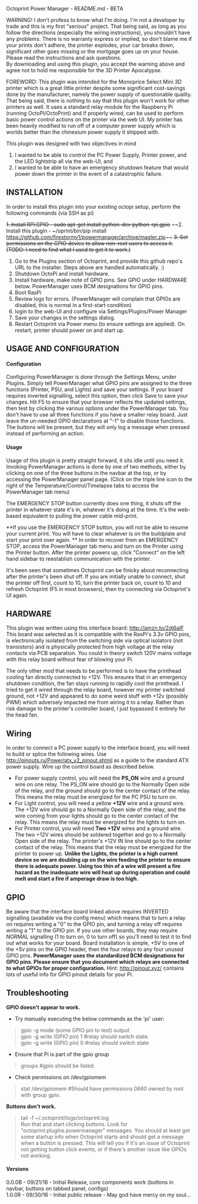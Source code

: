 Octoprint Power Manager - README.md - BETA

WARNING!  I don't profess to know what I'm doing. I'm not a developer by trade and this is my first "serious" project.  That being said, as long as you follow the directions (especially the wiring instructions), you shouldn't have any problems.  There is no warranty express or implied, so don't blame me if your prints don't adhere, the printer explodes, your car breaks down, significant other goes missing or the mortgage goes up on your house.  Please read the instructions and ask questions.    
By downloading and using this plugin, you accept the warning above and agree not to hold me responsible for the 3D Printer Apocalypse.  

FOREWORD:
This plugin was intended for the Monoprice Select Mini 3D printer which is a great little printer despite some significant
cost-savings done by the manufacturer, namely the power supply of questionable quality.  That being said, there is nothing 
to say that this plugin won't work for other printers as well.  It uses a standard relay module for the Raspberry Pi (running
OctoPi/OctoPrint) and if properly wired, can be used to perform basic power control actions on the printer via the web UI.
My printer has been heavily modified to run off of a computer power supply which is worlds better than the chinesium power
supply it shipped with.

This plugin was designed with two objectives in mind 
1. I wanted to be able to control the PC Power Supply, Printer power, and the LED lightstrip all via the web-UI, and  
2. I wanted to be able to have an emergency shutdown feature that would power down the printer in the event of a catastrophic failure.

## INSTALLATION
In order to install this plugin into your existing octopi setup, perform the following commands (via SSH as pi)

~~1. Install RPi.GPIO - sudo apt-get install python-dev python-rpi.gpio~~
~~2. Install this plugin - ~/oprint/bin/pip install https://github.com/firestormv1/powermanager/archive/master.zip~~
~~3. Set permissions on the GPIO device to allow non-root users to access it.~~  
    ~~(TODO: I need to find what I used to get it to work.)~~  
1. Go to the Plugins section of Octoprint, and provide this github repo's URL to the installer.  Steps above are handled automatically. :)    
4. Shutdown OctoPi and install hardware.  
5. Install hardware, make note of GPIO pins. See GPIO under HARDWARE below.  PowerManager uses BCM designations for GPIO pins.
6. Boot RasPi  
7. Review logs for errors.  (PowerManager will complain that GPIOs are disabled, this is normal in a first-start condition)  
8. login to the web-UI and configure via Settings/Plugins/Power Manager  
9. Save your changes in the settings dialog.  
10. Restart Octoprint via Power menu (to ensure settings are applied). On restart, printer should power on and start up.  
  
## USAGE AND CONFIGURATION
#### Configuration
Configuring PowerManager is done through the Settings Menu, under Plugins.  Simply tell PowerManager what GPIO pins are assigned to the three functions (Printer, PSU, and Lights) and save your settings.  If your board requires inverted signalling, select this option, then click Save to save your changes.  Hit F5 to ensure that your browser reflects the updated settings, then test by clicking the various options under the PowerManager tab.  You don't have to use all three functions if  you have a smaller relay board.  Just leave the un-needed GPIO declarations at "-1" to disable those functions.  The buttons will be present, but they will only log a message when pressed instead of performing an action.

#### Usage
Usage of this plugin is pretty straight forward, it sits idle until you need it.  Invoking PowerManager actions is done by one of two methods, either by clicking on one of the three buttons in the navbar at the top, or by accessing the PowerManager panel page.  (Click on the triple line icon to the right of the Temperature/Control/Timelapse tabs to access the PowerManager tab menu)  
  
The EMERGENCY STOP button currently does one thing, it shuts off the printer in whatever state it's in, whatever it's doing at the time.  It's the web-based equivalent to pulling the power cable mid-print.  

**If you use the EMERGENCY STOP button, you will not be able to resume your current print.  You will have to clear whatever is on the buildplate and start your print over again. **
In order to recover from an EMERGENCY STOP, access the PowerManager tab menu and turn on the Printer using the Printer button.  After the printer powers up, click "Connect" on the left hand sidebar to reestablish communication with the printer.

It's been seen that sometimes Octoprint can be finicky about reconnecting after the printer's been shut off. If you are initially unable to connect, shut the printer off first, count to 10, turn the printer back on, count to 10 and refresh Octoprint (F5 in most browsers), then try connecting via Octoprint's UI again.
  
## HARDWARE
This plugin was written using this interface board:  http://amzn.to/2dj6aIF  This board was selected as it is compatible with the RasPi's 3.3v GPIO pins, is electronically isolated from the switching side via optical isolators (not transistors) and is physically protected from high voltage at the relay contacts via PCB separation.  You could in theory switch 120V mains voltage with this relay board without fear of blowing your Pi.

The only other mod that needs to be performed is to have the printhead cooling fan directly connected to +12V.  This ensures that in an emergency shutdown condition, the fan stays running to rapidly cool the printhead.  I tried to get it wired through the relay board, however my printer switched ground, not +12V and appeared to do some weird  stuff with +12v (possibly PWM) which adversely impacted me from wiring it to a relay.  Rather than risk damage to the printer's controller board, I just bypassed it entirely for the head fan.

## Wiring
In order to connect a PC power supply to the interface board, you will need to build or splice the following wires.  Use http://pinouts.ru/Power/atx_v2_pinout.shtml as a guide to the standard ATX power supply.  Wire up the control board as described below.
- For power supply control, you will need the **PS_ON** wire and a ground wire on one relay.  The PS_ON wire should go to the Normally Open side of the relay, and the ground should go to the center contact of the relay. This means the relay must be energized for the PC PSU to turn on.
- For Light control, you will need a yellow **+12V** wire and a ground wire.  The +12V wire should go to a Normally Open side of the relay, and the wire coming from your lights should go to the center contact of the relay. This means the relay must be energized for the lights to turn on.
- For Printer control, you will need **Two +12V** wires and a ground wire. The two +12V wires should be soldered together and go to a Normally Open side of the relay.  The printer's +12V IN line should go to the center contact of the relay.  This means that the relay must be energized for the printer to power up. **Unlike the Lights, the printer is a high current device so we are doubling up on the wire feeding the printer to ensure there is adequate power. Using too thin of a wire will present a fire hazard as the inadequate wire will heat up during operation and could melt and start a fire if amperage draw is too high.**

## GPIO
Be aware that the interface board linked above requires INVERTED signalling (available via the config menu) which means that to turn a relay on requires writing a "0" to the GPIO pin, and turning a relay off requires writing a "1" to the GPIO pin.  If you use other boards, they may require NORMAL signalling (1 to turn on, 0 to turn off) so you'll need to test it to find out what works for your board.  Board installation is simple, +5V to one of the +5v pins on the GPIO header, then the four relays to any four unused GPIO pins. **PowerManager uses the standardized BCM designations for GPIO pins.  Please ensure that you document which relays are connected to what GPIOs for proper configuration.**  Hint:  http://pinout.xyz/ contains lots of useful info for GPIO pinout details for your Pi.  

## Troubleshooting
**GPIO doesn't appear to work.**
- Try manually executing the below commands as the 'pi' user:
> gpio -g mode (some GPIO pin to test) output  
> gpio -g write (GPIO pin) 1   #relay should switch state.  
> gpio -g write (GPIO pin) 0   #relay should switch state  

- Ensure that Pi is part of the gpio group
> groups   #gpio should be listed.  

- Check permissions on /dev/gpiomem
>stat /dev/gpiomem  #Should have permissions 0660 owned by root with group gpio.  

**Buttons don't work.**
>tail -f ~/.octoprint/logs/octoprint.log  
Run that and start clicking buttons.  Look for "octoprint.plugins.powermanager" messages.  You should at least get some startup info when Octoprint starts and should get a message when a button is pressed.  This will tell you if it's an issue of  Octoprint not getting button click events, or if there's another issue like GPIOs not working.





#### Versions
0.0.0B - 09/21/16 - Initial Release, core components work (buttons in navbar, buttons on tabbed panel, configs)  
1.0.0R - 09/30/16 - Initial public release - May god have mercy on my soul...

